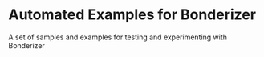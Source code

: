 # Automated Examples for Bonderizer

A set of samples and examples for testing and experimenting with Bonderizer
